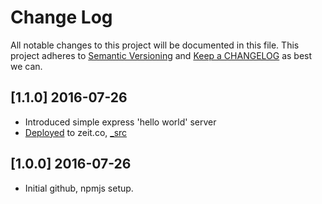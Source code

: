 # Change Log
All notable changes to this project will be documented in this file.
This project adheres to [Semantic Versioning](http://semver.org/) and
[Keep a CHANGELOG](http://keepachangelog.com/) as best we can.

## [1.1.0] 2016-07-26
- Introduced simple express 'hello world' server
- [Deployed](https://acornfamilysite-wffuigrrjl.now.sh/) to zeit.co, [_src](https://acornfamilysite-wffuigrrjl.now.sh/_src)

## [1.0.0] 2016-07-26
- Initial github, npmjs setup.

